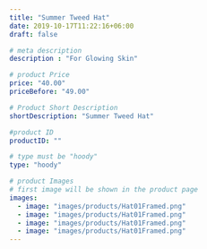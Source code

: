 ```yaml
---
title: "Summer Tweed Hat"
date: 2019-10-17T11:22:16+06:00
draft: false

# meta description
description : "For Glowing Skin"

# product Price
price: "40.00"
priceBefore: "49.00"

# Product Short Description
shortDescription: "Summer Tweed Hat"

#product ID
productID: ""

# type must be "hoody"
type: "hoody"

# product Images
# first image will be shown in the product page
images:
  - image: "images/products/Hat01Framed.png"
  - image: "images/products/Hat01Framed.png"
  - image: "images/products/Hat01Framed.png"
  - image: "images/products/Hat01Framed.png"
---
```



